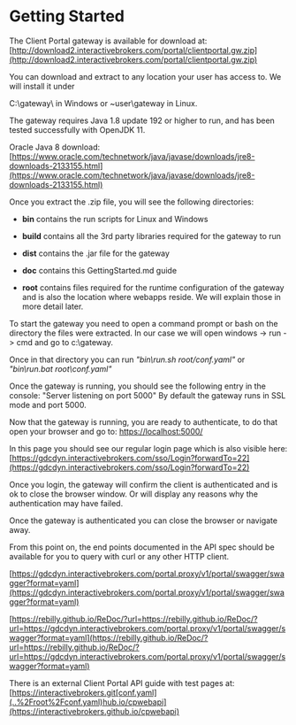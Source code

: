 # Getting Started

The Client Portal gateway is available for download at: [http://download2.interactivebrokers.com/portal/clientportal.gw.zip](http://download2.interactivebrokers.com/portal/clientportal.gw.zip)

You can download and extract to any location your user has access to. We will install it under 

C:\gateway\ in Windows or ~user\gateway in Linux.

The gateway requires Java 1.8 update 192 or higher to run, and has been tested successfully with OpenJDK 11. 

Oracle Java 8 download: [https://www.oracle.com/technetwork/java/javase/downloads/jre8-downloads-2133155.html](https://www.oracle.com/technetwork/java/javase/downloads/jre8-downloads-2133155.html)

Once you extract the .zip file, you will see the following directories:

- **bin** contains the run scripts for Linux and Windows

- **build** contains all the 3rd party libraries required for the gateway to run

- **dist** contains the .jar file for the gateway

- **doc** contains this GettingStarted.md guide

- **root** contains files required for the runtime configuration of the gateway and is also the location where webapps reside. We will explain those in more detail later.

To start the gateway you need to open a command prompt or bash on the directory the files were extracted. In our case we will open windows -> run -> cmd and go to c:\gateway\.

Once in that directory you can run *"bin\run.sh root/conf.yaml"* or *"bin\run.bat root\conf.yaml"*

Once the gateway is running, you should see the following entry in the console:
"Server listening on port 5000" 
By default the gateway runs in SSL mode and port 5000. 

Now that the gateway is running, you are ready to authenticate, to do that open your browser and go to:
[https://localhost:5000/](https://localhost:5000/)

In this page you should see our regular login page which is also visible here:
[https://gdcdyn.interactivebrokers.com/sso/Login?forwardTo=22](https://gdcdyn.interactivebrokers.com/sso/Login?forwardTo=22)

Once you login, the gateway will confirm the client is authenticated and is ok to close the browser window. Or will display any reasons why the authentication may have failed.

Once the gateway is authenticated you can close the browser or navigate away.

From this point on, the end points documented in the API spec should be available for you to query with curl or any other HTTP client.

[https://gdcdyn.interactivebrokers.com/portal.proxy/v1/portal/swagger/swagger?format=yaml](https://gdcdyn.interactivebrokers.com/portal.proxy/v1/portal/swagger/swagger?format=yaml)

[https://rebilly.github.io/ReDoc/?url=https://rebilly.github.io/ReDoc/?url=https://gdcdyn.interactivebrokers.com/portal.proxy/v1/portal/swagger/swagger?format=yaml](https://rebilly.github.io/ReDoc/?url=https://rebilly.github.io/ReDoc/?url=https://gdcdyn.interactivebrokers.com/portal.proxy/v1/portal/swagger/swagger?format=yaml)

There is an external Client Portal API guide with test pages at: [https://interactivebrokers.git[conf.yaml](..%2Froot%2Fconf.yaml)hub.io/cpwebapi](https://interactivebrokers.github.io/cpwebapi)

